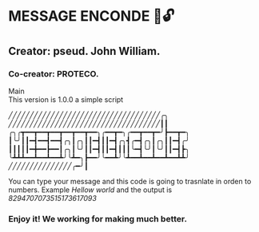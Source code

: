# MESSAGE ENCONDE 🔐🔓
## Creator: pseud. John William.
### Co-creator: PROTECO.


<p> Main <br>
This version is 1.0.0 a simple script</p>
<p>
╱╱╱╱╱╱╱╱╱╱╱╱╱╱╱╱╱╱╱╱╱╱╱╱╱╱╱╱╱╱╱╱╱╱╱╱╭╮
╱╱╱╱╱╱╱╱╱╱╱╱╱╱╱╱╱╱╱╱╱╱╱╱╱╱╱╱╱╱╱╱╱╱╱╱┃┃
╭╮╭┳━━┳━━┳━━┳━━┳━━┳━━╮╭━━┳━╮╭━━┳━━┳━╯┣━━┳━╮
┃╰╯┃┃━┫━━┫━━┫╭╮┃╭╮┃┃━┫┃┃━┫╭╮┫╭━┫╭╮┃╭╮┃┃━┫╭╯
┃┃┃┃┃━╋━━┣━━┃╭╮┃╰╯┃┃━┫┃┃━┫┃┃┃╰━┫╰╯┃╰╯┃┃━┫┣╮
╰┻┻┻━━┻━━┻━━┻╯╰┻━╮┣━━╯╰━━┻╯╰┻━━┻━━┻━━┻━━┻┻╯
╱╱╱╱╱╱╱╱╱╱╱╱╱╱╱╭━╯┃
</p>

<p> You can type your message and this code is going to trasnlate in orden to numbers.
Example 
<em> Hellow world</em> and the output is  <em>8294707073515173617093</em></p>

<h3>Enjoy it! We working for making much better.</h3>